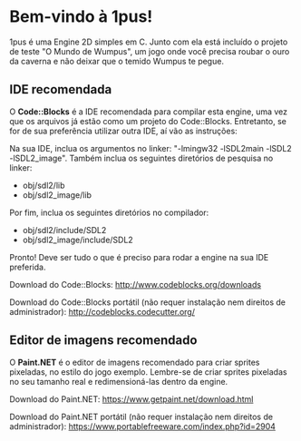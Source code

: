# Bem-vindo à 1pus!
1pus é uma Engine 2D simples em C. Junto com ela está incluído o projeto de teste "O Mundo de Wumpus",
um jogo onde você precisa roubar o ouro da caverna e não deixar que o temido Wumpus te pegue.

## IDE recomendada
O **Code::Blocks** é a IDE recomendada para compilar esta engine, uma vez que os arquivos já estão
como um projeto do Code::Blocks. Entretanto, se for de sua preferência utilizar outra IDE, aí vão
as instruções:

Na sua IDE, inclua os argumentos no linker: "-lmingw32 -lSDL2main -lSDL2 -lSDL2_image".
Também inclua os seguintes diretórios de pesquisa no linker:
- obj/sdl2/lib
- obj/sdl2_image/lib

Por fim, inclua os seguintes diretórios no compilador:
- obj/sdl2/include/SDL2
- obj/sdl2_image/include/SDL2

Pronto! Deve ser tudo o que é preciso para rodar a engine na sua IDE preferida.

Download do Code::Blocks: http://www.codeblocks.org/downloads

Download do Code::Blocks portátil (não requer instalação nem direitos de administrador): http://codeblocks.codecutter.org/

## Editor de imagens recomendado
O **Paint.NET** é o editor de imagens recomendado para criar sprites pixeladas, no estilo do jogo
exemplo. Lembre-se de criar sprites pixeladas no seu tamanho real e redimensioná-las dentro da engine.

Download do Paint.NET: https://www.getpaint.net/download.html

Download do Paint.NET portátil (não requer instalação nem direitos de administrador): https://www.portablefreeware.com/index.php?id=2904
